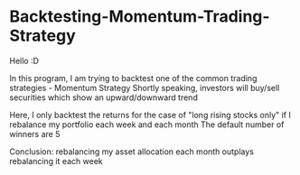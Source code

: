 # Backtesting-Momentum-Trading-Strategy

Hello :D

In this program, I am trying to backtest one of the common trading strategies - Momentum Strategy
Shortly speaking, investors will buy/sell securities which show an upward/downward trend

Here, I only backtest the returns for the case of "long rising stocks only" if I rebalance my portfolio each week and each month
The default number of winners are 5

Conclusion: rebalancing my asset allocation each month outplays rebalancing it each week
